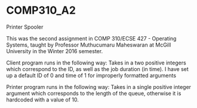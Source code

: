 # COMP310_A2
Printer Spooler

This was the second assignment in COMP 310/ECSE 427 - Operating Systems, taught by Professor Muthucumaru Maheswaran at McGill University in the Winter 2016 semester.

Client program runs in the following way:
Takes in a two positive integers which correspond to the ID, as well as the job duration (in time). I have set up a default ID of 0 and time of 1 for improperly formatted arguments

Printer program runs in the following way:
Takes in a single positive integer argument which corresponds to the length of the queue, otherwise it is hardcoded with a value of 10.
